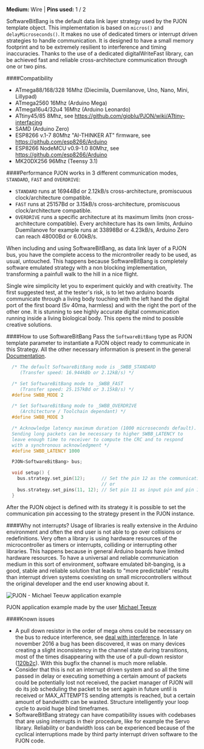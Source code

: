 
**Medium:** Wire |
**Pins used:** 1 / 2

SoftwareBitBang is the default data link layer strategy used by the PJON template object. This implementation is based on `micros()` and `delayMicroseconds()`. It makes no use of dedicated timers or interrupt driven strategies to handle communication. It is designed to have a small memory footprint and to be extremely resilient to interference and timing inaccuracies. Thanks to the use of a dedicated digitalWriteFast library, can be achieved fast and reliable cross-architecture communication through one or two pins.

####Compatibility
- ATmega88/168/328 16Mhz (Diecimila, Duemilanove, Uno, Nano, Mini, Lillypad)
- ATmega2560 16Mhz (Arduino Mega)
- ATmega16u4/32u4 16Mhz (Arduino Leonardo)
- ATtiny45/85 8Mhz, see https://github.com/gioblu/PJON/wiki/ATtiny-interfacing
- SAMD (Arduino Zero)
- ESP8266 v.1-7 80Mhz "AI-THINKER AT" firmware, see https://github.com/esp8266/Arduino
- ESP8266 NodeMCU v0.9-1.0 80Mhz, see https://github.com/esp8266/Arduino
- MK20DX256 96Mhz (Teensy 3.1)

####Performance
PJON works in 3 different communication modes, `STANDARD`, `FAST` and `OVERDRIVE`:
- `STANDARD` runs at 16944Bd or 2.12kB/s cross-architecture, promiscuous clock/architecture compatible.
- `FAST` runs at 25157Bd or 3.15kB/s cross-architecture, promiscuous clock/architecture compatible.
- `OVERDRIVE` runs a specific architecture at its maximum limits (non cross-architecture compatible). Every architecture has its own limits, Arduino Duemilanove for example runs at 33898Bd or 4.23kB/s, Arduino Zero can reach 48000Bd or 6.00kB/s.

When including and using SoftwareBitBang, as data link layer of a PJON bus, you have the complete access to the microntroller ready to be used, as usual, untouched. This happens because SoftwareBitBang is completely software emulated strategy with a non blocking implementation, transforming a painfull walk to the hill in a nice flight.

Single wire simplicity let you to experiment quickly and with creativity. The first suggested test, at the tester's risk, is to let two arduino boards communicate through a living body touching with the left hand the digital port of the first board (5v 40ma, harmless) and with the right the port of the other one. It is stunning to see highly accurate digital communication running inside a living biological body. This opens the mind to possible creative solutions.

####How to use SoftwareBitBang
Pass the `SoftwareBitBang` type as PJON template parameter to instantiate a PJON object ready to communicate in this Strategy. All the other necessary information is present in the general [Documentation](https://github.com/gioblu/PJON/wiki/Documentation).
```cpp  
  /* The default SoftwareBitBang mode is _SWBB_STANDARD
     (Transfer speed: 16.944kBb or 2.12kB/s) */

  /* Set SoftwareBitBang mode to _SWBB_FAST
     (Transfer speed: 25.157kBd or 3.15kB/s) */
  #define SWBB_MODE 2

  /* Set SoftwareBitBang mode to _SWBB_OVERDRIVE
     (Architecture / Toolchain dependant) */
  #define SWBB_MODE 3

  /* Acknowledge latency maximum duration (1000 microseconds default).
  Sending long packets can be necessary to higher SWBB_LATENCY to
  leave enough time to receiver to compute the CRC and to respond
  with a synchronous acknowledgment */
  #define SWBB_LATENCY 1000

  PJON<SoftwareBitBang> bus;

  void setup() {
    bus.strategy.set_pin(12);      // Set the pin 12 as the communication pin
                                   // or
    bus.strategy.set_pins(11, 12); // Set pin 11 as input pin and pin 12 as output pin  
  }

```
After the PJON object is defined with its strategy it is possible to set the communication pin accessing to the strategy present in the PJON instance.

####Why not interrupts?
Usage of libraries is really extensive in the Arduino environment and often the end user is not able to go over collisions or redefinitions. Very often a library is using hardware resources of the microcontroller as timers or interrupts, colliding or interrupting other libraries. This happens because in general Arduino boards have limited hardware resources. To have a universal and reliable communication medium in this sort of environment, software emulated bit-banging, is a good, stable and reliable solution that leads to "more predictable" results than interrupt driven systems coexisting on small microcontrollers without the original developer and the end user knowing about it.

![PJON - Michael Teeuw application example](http://33.media.tumblr.com/0065c3946a34191a2836c405224158c8/tumblr_inline_nvrbxkXo831s95p1z_500.gif)

PJON application example made by the user [Michael Teeuw](http://michaelteeuw.nl/post/130558526217/pjon-my-son)

####Known issues
- A pull down resistor in the order of mega ohms could be necessary on the bus to reduce interference, see [deal with interference](https://github.com/gioblu/PJON/wiki/Deal-with-interference). In late november 2016 a bug has been discovered, it was on many devices creating a slight inconsistency in the channel state during transitions, most of the times
disappearing with the use of a pull-down resistor ([120b2c](https://github.com/gioblu/PJON/commit/120b2c72f1435519e7712adfd2c3f1eecc38557c)). With this bugfix the channel is much more reliable.
- Consider that this is not an interrupt driven system and so all the time passed
in delay or executing something a certain amount of packets could be potentially
lost not received, the packet manager of PJON will do its job scheduling the packet
to be sent again in future until is received or MAX_ATTEMPTS sending attempts is
reached, but a certain amount of bandwidth can be wasted. Structure intelligently
your loop cycle to avoid huge blind timeframes.
- SoftwareBitBang strategy can have compatibility issues with codebases that
are using interrupts in their procedure, like for example the Servo library.
Reliability or bandwidth loss can be experienced because of the cyclical
interruptions made by third party interrupt driven software to the PJON code.
